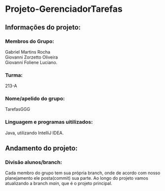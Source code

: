 # Projeto-GerenciadorTarefas
## Informações do projeto:
### Membros do Grupo:  
Gabriel Martins Rocha  
Giovanni Zorzetto Oliveira  
Giovanni Foliene Luciano.

### Turma:  
213-A  
### Nome/apelido do grupo:  
TarefasGGG  
### Linguagem e programas uitilizados:  
Java, utilizando IntelliJ IDEA.

## Andamento do projeto:  
### Divisão alunos/branch:  
Cada membro do grupo tem sua própria branch, onde de acordo com nosso planejamento ele posta(commit) sua parte. Ao longo do projeto vamos atualizando a branch *main*, que é o projeto principal.
